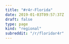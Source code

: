 ```yaml
---
title: "#r4r-Florida"
date: 2019-01-03T09:57:37Z
draft: false
type: page
kind: "regional"
subreddit: "/r/floridar4r"
---
```

